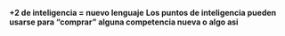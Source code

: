 **+2 de inteligencia = nuevo lenguaje**
**Los puntos de inteligencia pueden usarse para “comprar” alguna competencia nueva o algo asi**